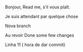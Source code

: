 Bonjour,
Read me, s'il vous plaît.

Je suis attendant par quelque chose

Nova branch

Au revoir
Done some few changes

Linha 11 ( hora de dar commit)
